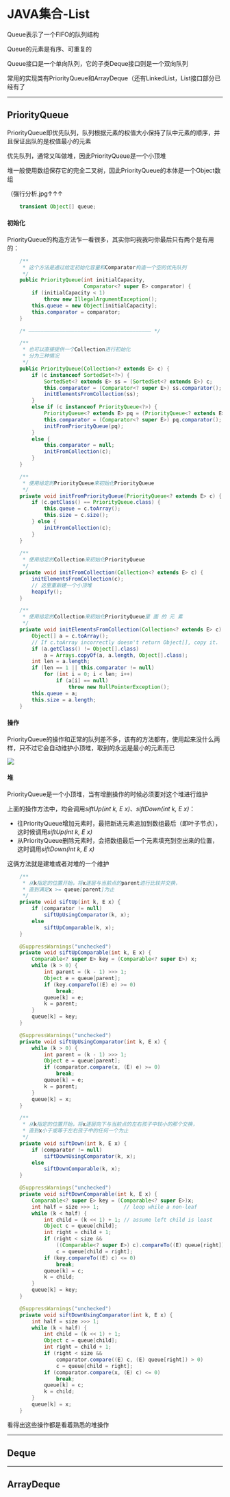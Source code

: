 # JAVA集合-List

Queue表示了一个FIFO的队列结构

Queue的元素是有序、可重复的

Queue接口是一个单向队列，它的子类Deque接口则是一个双向队列

常用的实现类有PriorityQueue和ArrayDeque（还有LinkedList，List接口部分已经有了

---

## PriorityQueue

PriorityQueue即优先队列，队列根据元素的权值大小保持了队中元素的顺序，并且保证出队的是权值最小的元素

优先队列，通常又叫做堆，因此PriorityQueue是一个小顶堆

堆一般使用数组保存它的完全二叉树，因此PriorityQueue的本体是一个Object数组

（强行分析.jpg↑↑↑

```java
    transient Object[] queue;
```

#### 初始化

PriorityQueue的构造方法乍一看很多，其实你叼我我叼你最后只有两个是有用的：
```java
    /**
     * 这个方法是通过给定初始化容量和Comparator构造一个空的优先队列
     */
    public PriorityQueue(int initialCapacity,
                         Comparator<? super E> comparator) {
        if (initialCapacity < 1)
            throw new IllegalArgumentException();
        this.queue = new Object[initialCapacity];
        this.comparator = comparator;
    }

    /* ———————————————————————————————————————— */

    /**
     * 也可以直接提供一个Collection进行初始化
     * 分为三种情况
     */
    public PriorityQueue(Collection<? extends E> c) {
        if (c instanceof SortedSet<?>) {
            SortedSet<? extends E> ss = (SortedSet<? extends E>) c;
            this.comparator = (Comparator<? super E>) ss.comparator();
            initElementsFromCollection(ss);
        }
        else if (c instanceof PriorityQueue<?>) {
            PriorityQueue<? extends E> pq = (PriorityQueue<? extends E>) c;
            this.comparator = (Comparator<? super E>) pq.comparator();
            initFromPriorityQueue(pq);
        }
        else {
            this.comparator = null;
            initFromCollection(c);
        }
    }

    /**
     * 使用给定的PriorityQueue来初始化PriorityQueue
     */
    private void initFromPriorityQueue(PriorityQueue<? extends E> c) {
        if (c.getClass() == PriorityQueue.class) {
            this.queue = c.toArray();
            this.size = c.size();
        } else {
            initFromCollection(c);
        }
    }
    
    /**
     * 使用给定的Collection来初始化PriorityQueue
     */
    private void initFromCollection(Collection<? extends E> c) {
        initElementsFromCollection(c);
        // 这里重新建一个小顶堆
        heapify();
    }

    /**
     * 使用给定的Collection来初始化PriorityQueue里 面 的 元 素
     */
    private void initElementsFromCollection(Collection<? extends E> c) {
        Object[] a = c.toArray();
        // If c.toArray incorrectly doesn't return Object[], copy it.
        if (a.getClass() != Object[].class)
            a = Arrays.copyOf(a, a.length, Object[].class);
        int len = a.length;
        if (len == 1 || this.comparator != null)
            for (int i = 0; i < len; i++)
                if (a[i] == null)
                    throw new NullPointerException();
        this.queue = a;
        this.size = a.length;
    }
```

#### 操作
PriorityQueue的操作和正常的队列差不多，该有的方法都有，使用起来没什么两样，只不过它会自动维护小顶堆，取到的永远是最小的元素而已

![](../PIC/集合-PriorityQueue的public方法.png)

#### 堆

PriorityQueue是一个小顶堆，当有增删操作的时候必须要对这个堆进行维护

上面的操作方法中，均会调用*siftUp(int k, E x)*、*siftDown(int k, E x)*：

* 往PriorityQueue增加元素时，最把新进元素追加到数组最后（即叶子节点），这时候调用*siftUp(int k, E x)*
* 从PriorityQueue删除元素时，会把数组最后一个元素填充到空出来的位置，这时调用*siftDown(int k, E x)*

这俩方法就是建堆或者对堆的一个维护

```java
    /**
     * 从k指定的位置开始，将x逐层与当前点的parent进行比较并交换，
     * 直到满足x >= queue[parent]为止
     */
    private void siftUp(int k, E x) {
        if (comparator != null)
            siftUpUsingComparator(k, x);
        else
            siftUpComparable(k, x);
    }

    @SuppressWarnings("unchecked")
    private void siftUpComparable(int k, E x) {
        Comparable<? super E> key = (Comparable<? super E>) x;
        while (k > 0) {
            int parent = (k - 1) >>> 1;
            Object e = queue[parent];
            if (key.compareTo((E) e) >= 0)
                break;
            queue[k] = e;
            k = parent;
        }
        queue[k] = key;
    }

    @SuppressWarnings("unchecked")
    private void siftUpUsingComparator(int k, E x) {
        while (k > 0) {
            int parent = (k - 1) >>> 1;
            Object e = queue[parent];
            if (comparator.compare(x, (E) e) >= 0)
                break;
            queue[k] = e;
            k = parent;
        }
        queue[k] = x;
    }

    /**
     * 从k指定的位置开始，将x逐层向下与当前点的左右孩子中较小的那个交换，
     * 直到x小于或等于左右孩子中的任何一个为止
     */
    private void siftDown(int k, E x) {
        if (comparator != null)
            siftDownUsingComparator(k, x);
        else
            siftDownComparable(k, x);
    }

    @SuppressWarnings("unchecked")
    private void siftDownComparable(int k, E x) {
        Comparable<? super E> key = (Comparable<? super E>)x;
        int half = size >>> 1;        // loop while a non-leaf
        while (k < half) {
            int child = (k << 1) + 1; // assume left child is least
            Object c = queue[child];
            int right = child + 1;
            if (right < size &&
                ((Comparable<? super E>) c).compareTo((E) queue[right]) > 0)
                c = queue[child = right];
            if (key.compareTo((E) c) <= 0)
                break;
            queue[k] = c;
            k = child;
        }
        queue[k] = key;
    }

    @SuppressWarnings("unchecked")
    private void siftDownUsingComparator(int k, E x) {
        int half = size >>> 1;
        while (k < half) {
            int child = (k << 1) + 1;
            Object c = queue[child];
            int right = child + 1;
            if (right < size &&
                comparator.compare((E) c, (E) queue[right]) > 0)
                c = queue[child = right];
            if (comparator.compare(x, (E) c) <= 0)
                break;
            queue[k] = c;
            k = child;
        }
        queue[k] = x;
    }
```
看得出这些操作都是看着熟悉的堆操作

---

## Deque

---

## ArrayDeque
